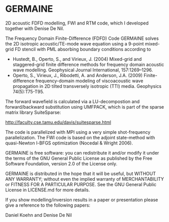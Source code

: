 # GERMAINE

2D acoustic FDFD modelling, FWI and RTM code, which I developed together with Denise De Nil.

The Frequency Domain Finite-Difference (FDFD) Code GERMAINE solves the 2D isotropic acoustic/TE-mode wave equation using a 9-point mixed-grid FD stencil with PML absorbing boundary conditions according to 

- Hustedt, B., Operto, S., and Virieux, J. (2004) Mixed-grid and staggered-grid finite difference methods for frequency domain acoustic wave modelling. Geophysical Journal International, 157:1269–1296.
- Operto, S., Virieux, J., Ribodetti, A. and Anderson, J.A. (2009) Finite-difference frequency-domain modeling of viscoacoustic wave propagation in 2D tilted transversely isotropic (TTI) media. Geophysics 74(5):T75-T95.

The forward wavefield is calculated via a LU-decompostion and forward/backward substitution using UMFPACK, which is part of the sparse matrix library SuiteSparse:

http://faculty.cse.tamu.edu/davis/suitesparse.html

The code is parallelized with MPI using a very simple shot-frequency parallelization. The FWI code is based on the adjoint state-method with quasi-Newton l-BFGS optimization (Nocedal & Wright 2006).

GERMAINE is free software: you can redistribute it and/or modify it under the terms of the GNU General Public License as published by the Free Software Foundation, version 2.0 of the License only.

GERMAINE is distributed in the hope that it will be useful, but WITHOUT ANY WARRANTY; without even the implied warranty of MERCHANTABILITY or FITNESS FOR A PARTICULAR PURPOSE. See the GNU General 
Public License in LICENSE.md for more details.

If you show modelling/inversion results in a paper or presentation please give a reference to the following papers:


Daniel Koehn and Denise De Nil
